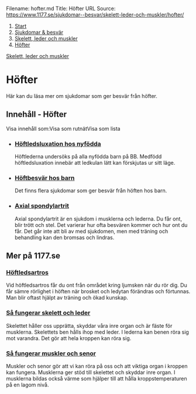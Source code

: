 Filename: hofter.md
Title: Höfter
URL Source: https://www.1177.se/sjukdomar--besvar/skelett-leder-och-muskler/hofter/

1.  [Start](https://www.1177.se/)
2.  [Sjukdomar & besvär](https://www.1177.se/sjukdomar--besvar/)
3.  [Skelett, leder och muskler](https://www.1177.se/sjukdomar--besvar/skelett-leder-och-muskler/)
4.  [Höfter](https://www.1177.se/sjukdomar--besvar/skelett-leder-och-muskler/hofter/)

[Skelett, leder och muskler](https://www.1177.se/sjukdomar--besvar/skelett-leder-och-muskler/)

Höfter
======

Här kan du läsa mer om sjukdomar som ger besvär från höfter.

Innehåll - Höfter
-----------------

Visa innehåll som:Visa som rutnätVisa som lista

*   ### [Höftledsluxation hos nyfödda](https://www.1177.se/sjukdomar--besvar/skelett-leder-och-muskler/hofter/hoftledsluxation-hos-nyfodda/)
    
    Höftlederna undersöks på alla nyfödda barn på BB. Medfödd höftledsluxation innebär att ledkulan lätt kan förskjutas ur sitt läge.
    
*   ### [Höftbesvär hos barn](https://www.1177.se/sjukdomar--besvar/skelett-leder-och-muskler/hofter/hoftbesvar-hos-barn/)
    
    Det finns flera sjukdomar som ger besvär från höften hos barn.
    
*   ### [Axial spondylartrit](https://www.1177.se/sjukdomar--besvar/skelett-leder-och-muskler/hofter/axial-spondylartrit/)
    
    Axial spondylartrit är en sjukdom i musklerna och lederna. Du får ont, blir trött och stel. Det varierar hur ofta besvären kommer och hur ont du får. Det går inte att bli av med sjukdomen, men med träning och behandling kan den bromsas och lindras.
    

Mer på 1177.se
--------------

### [Höftledsartros](https://www.1177.se/sjukdomar--besvar/skelett-leder-och-muskler/leder/hoftledsartros/)

Vid höftledsartros får du ont från området kring ljumsken när du rör dig. Du får sämre rörlighet i höften när brosket och ledytan förändras och förtunnas. Man blir oftast hjälpt av träning och ökad kunskap.

### [Så fungerar skelett och leder](https://www.1177.se/liv--halsa/sa-fungerar-kroppen/skelett-och-leder/)

Skelettet håller oss upprätta, skyddar våra inre organ och är fäste för musklerna. Skelettets ben hålls ihop med leder. I lederna kan benen röra sig mot varandra. Det gör att hela kroppen kan röra sig.

### [Så fungerar muskler och senor](https://www.1177.se/liv--halsa/sa-fungerar-kroppen/muskler-och-senor/)

Muskler och senor gör att vi kan röra på oss och att viktiga organ i kroppen kan fungera. Musklerna ger stöd till skelettet och skyddar inre organ. I musklerna bildas också värme som hjälper till att hålla kroppstemperaturen på en lagom nivå.
